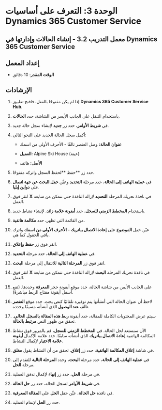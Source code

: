 ﻿---
lab:
    title: 'المعمل 3.2: إنشاء الحالات وإدارتها في Dynamics 365 Customer Service'
    module: 'الوحدة 3: التعرف على أساسيات Dynamics 365 Customer Service'
---

الوحدة 3: التعرف على أساسيات Dynamics 365 Customer Service
========================

## معمل التدريب 3.2 - إنشاء الحالات وإدارتها في Dynamics 365 Customer Service

## إعداد المعمل

  - **الوقت المقدر**: 10 دقائق

## الإرشادات

1. إذا لم يكن مفتوحًا بالفعل، فافتح تطبيق **Dynamics 365 Customer Service Hub**. 

2. باستخدام التنقل على الجانب الأيسر من الشاشة، حدد **الحالات**. 

3. في **شريط الأوامر**، حدد زر **جديد** لإنشاء سجل حالة جديد.

4. أكمل سجل الحالة الجديد على النحو التالي:

	- **عنوان الحالة:** وصل العنصر تالفًا - الأحرف الأولى من اسمك

	- **العميل:** Alpine Ski House (عينة)

	- **الأصل:** هاتف

5. حدد زر **حفظ **لحفظ السجل واتركه مفتوحًا. 

6. في **عملية الهاتف إلى الحالة**، حدد مرحلة **التحديد** وعيِّن **حقل البحث عن جهة اتصال** على **دواين إيليا**. 

7. انقر فوق **X** في نافذة تحريك المرحلة **التحديد** لإزالة النافذة حتى تتمكن من متابعة العمل. 

8. باستخدام **المخطط الزمني للسجل**، حدد **أيقونة علامة زائد**، لإنشاء نشاط جديد. 

9. من القائمة التي تظهر، حدد **مكالمة هاتفية**.

10. عيّن حقل **الموضوع** على **إعادة الاتصال بباتريك - الأحرف الأولى من اسمك** واترك باقي الحقول كما هي. 

11. انقر فوق زر **حفظ وإغلاق**. 

12. في **عملية الهاتف إلى الحالة**، حدد مرحلة **التحديد**.

13. انقر فوق زر **المرحلة التالية** للانتقال إلى مرحلة **البحث**. 

14. انقر فوق **X** في نافذة تحريك المرحلة **البحث** لإزالة النافذة حتى تتمكن من متابعة العمل. 

15. على الجانب الأيمن من شاشة الحالة، حدد موقع أيقونة حجز **المعرفة** وحددها. (تقع أسفل أيقونة مفتاح الربط مباشرةً).

16. لاحظ أن عنوان الحالة التي أنشأتها يتم توفيره تلقائيًا كنص بحث. حدد موقع **العنصر تالف عند الوصول** الذي أنشأته مسبقًا وحدده. 

17. سيتم عرض المحتويات الكاملة للمقالة، حدد أيقونة **ربط هذه المقالة بالسجل الحالي**. تحقق من ظهور النص **مرتبط بالحالة**. 

18. الآن سنستعد لحل الحالة. في **المخطط الزمني للسجل**، قم بالمرور فوق نشاط المكالمة الهاتفية **إعادة الاتصال بباتريك** الذي أنشأته سابقًا. حدد علامة الإكمال **أيقونة علامة الاختيار** لإكمال النشاط. 

19. في شاشة **إغلاق المكالمة الهاتفية**، حدد زر **إغلاق**. تحقق من أن النشاط يقول **مغلق**. 

20. في **عملية الهاتف إلى الحالة**، حدد مرحلة **البحث**، وحدد **المرحلة التالية** للتقدم إلى مرحلة **الحل**. 

21. في مرحلة **الحل**، حدد زر **إنهاء** لإكمال تدفق العملية. 

22. في **شريط الأوامر** لسجل الحالة، حدد زر **حل الحالة**.

23. في نافذة **حل الحالة**، عيِّن حقل **الحل** على **المقالة المعرفية**. 

24. حدد زر **الحل** لإتمام العملية. 
